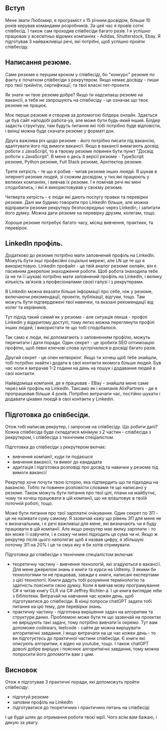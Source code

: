 ## Вступ 

Мене звати Любомир, я програміст з 15 річним досвідом, більше 10 років керував командами розробників. За цей час я провів сотні співбесід. І також сам проходив співбесіди багато разів. І я успішно працював у всесвітньо відомих компаніях -  Adidas, Shutterstock, Ebay. Я підготував 3 найважливіші речі, які потрібні, щоб успішно пройти співбесіду.

## Написання резюме.

Саме резюме є першим кроком у співбесіді, бо "конкурс" резюме по факту є початком співбесіди з рекрутером. Якщо немає досвіду - пиши про твої трейніги, сертифікації, та твої власні пет-проекти.


Як знати чи твоє резюме добре? Якщо ти надсилаєш резюме на вакансії, а тебе не запрошують на співбесіду - це означає що твоє резюме не працює.

Моє перше резюме я створив за допомогою білдера онлайн. Здається це був сайт наподобі работа-уа, але може бути будь-який інший. Білдер задасть структуру, там будуть питання які тобі потрібно буде відповісти, і вкінці можна буде скачати резюме у форматі док. 

Друга важлива річ щодо резюме - його потрібно писати під вакансію, адаптувати його під вимоги вакансії. Якщо в вакансії вимагають досвід роботи з JavaScript, то в твоєму резюме повинен бути пункт "Досвід роботи з JavaScript". В мене є десь 4 версії резюме - TypeScript резюме, Python резюме, Full Stack резюме, Архітектор резюме.

Третя хитрість - те що я робив - читав резюме інших люедй. Я шукав в інтернеті резюме людей, зі схожим досвідом, у тих які працюють у великих компаніях, і вивчав їх резюме. І я помічав речі які мені сподобались, і які я використовував у своєму резюме.

Четверта хитрість - є люди які дають послугу правки та перевірки резюме. Далі ми будемо говорити про LinkedIn більше, але можна відправити резюме рекрутеру безпосередньо через Linkedin, і запитати його думку. Можна дати резюме на перевірку друзям, колегам, тощо.

Хороше резюме потребує багато часу, місяці вивчення, практики, та перевірок. 
 
## LinkedIn профіль.

Додатково до резюме потрібно мати заповнений профіль на LinkedIn. Можуть бути інші професійні соціальні мережі, але LN це те що я використовую. Linkedin профайл - це твій аналог резюме онлайн, він є пасивним джерелом знаходження роботи. Щоб робота знаходила тебе (а не ти її шукав) потрібно мати заповнений профіль на LinkedIn, і велику кількість зв'язків з професіоналами своєї галузі і з рекрутерами. 

В Linkedin можна вказати більше інформації про себе, ніж у резюме, включаючи рекомендації, проекти, публікації, відгуки, тощо. Там можуть бути підтвердежені твої навички, та вказані рекомендації від колег та керівників. 

Тут підхід такий самий як у резюме - але ситуація лекша - профілі Linkedin у відкритому доступі, тому легко можна переглянути профілі інших людей, і використати те що тобі сподобалося.

Так само є люди, які допомагають з заповненням профілю, можуть перечитати і дати поради. Один секрет - це зробити SEO оптимізацію профілю, щоб певні ключові слова зустрічалися в досвіді багато разів. 

Другий секрет - це опен нетворкінг. Якщо ти хочеш щоб тебе знайшли, тобі потрібно знайти і додати в свої контакти якомога більше людей. Був час коли я витрачав 1-2 години на день на пошук і додавання людей в свої контакти.

Найвідоміша компанія, де я працював - EBay - знайшла мене саме через мій профіль на LinkedIn. Таксамо як і компанія AlixPartners - де я пропрацював більше 4 років. Потрібно витрачати час, постійно шукати і додавати цікавих люедй в свої контакти у Linkedin.

## Підготовка до співбесіди.

Отож тобі написав рекрутер, і запросив на співбесіду. Що робити далі? Кожна співбесіда буде складатися мінімум з 2 частин - співбесіда з рекрутером, і співбесіда з технічним спеціалістом. 

Підготовка до співбесіди з рекрутером вклчає:
- вивчення компанії, куди ти подаєшся
- вивчення вакансії, та вимог до кандидата
- адаптація і підготовка розповіді про досвід та навички у резюме під вимоги вакансії
  
Рекрутер хоче почути твою історію, яка підтвердить що ти підходиш на вакансію. Тобто ти повинен розповісти словами те що написано у резюме. Також можуть бути питання про твої цілі, плани на майбутнє, чому ти хочеш працювати в цій компанії, що не влаштовує в твоїй поточній роботі, тощо. 

Може бути питання про твої зарплатні очікування. Один секрет по ЗП - це не називати суму самому. Я зазвичай кажу що рівень ЗП для мене не є визначальним, і є речі важливіші для мене, які визначають чи я буду працювати в цій компанії. Але якщо рекрутер має вилку зарплати - то він може її озвучити, і я скажу чи мені підходить ця сума чи ні. Якщо ж рекрутер після цього наполягає щоб я назвав цифру, я збільшую поточну ЗП на 20% і це та смуа яку я би хотів отримувати.

Підготовка до співбесіди з технічним спеціалістом включає 
- теоретичну частину - вивчення технологій, які згадуються в вакансії. Для мене джерелом знань є книги та курси на Udtemy. З якими би технологіями ти не працював, завжди є книги, написані експертами з цієї технології. Книги дадуть тобі розуміння термінологію та здатність пояснити свою думку. Коли я вивчав мову програмування С# я читав книгу CLR via C# Jeffrey Richter-a. І ця книга виглядає ніби з бібліотеки. Витрачай на навчання час кожен день, щоб підготуватися до співбесіди. В кінці попроси chatGPT задати тобі питання на цю тему, для перевірки знань.
- практичну частину - підготовка вирішення задач на алгоритми та структури даних. Проблемою може бути те що зазвичай на проектах не вирішують такі задачі, тому потрібно вивчати їх окремо. Тут вам допоможе codewars, leetcode - сайти де можна вирішувати алгоритмічні завдання. І якщо витрачати на це час кожен день - то ви підготуєтесь до практичної частини співбесіди. Є книги які описують алгоритми, є відео на youtube, тощо. І також chatGPT доволі добре вирішує і пояснює алгоритмічні завдання, тому можна попросити його допомогти вам з цим.

## Висновок

Отож я підготував 3 практичні поради, які допоможуть пройти співбесіду:
- підготуй резюме 
- заповни профіль на LinkedIn
- підготуватися до теоретичних і практичинх питань на співбесіді

І це буде шлях до отримання роботи твоєї мрії. Чого всім вам бажаю, і дякую за увагу.
